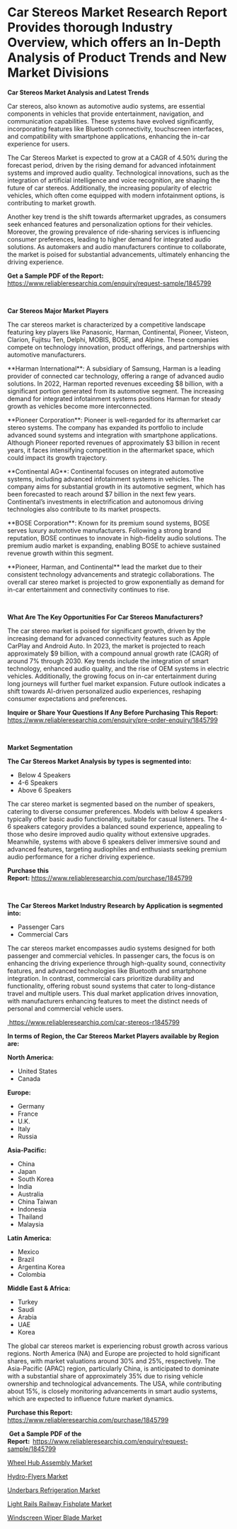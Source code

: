 <p><h1>Car Stereos Market Research Report Provides thorough Industry Overview, which offers an In-Depth Analysis of Product Trends and New Market Divisions</h1></p><p><strong>Car Stereos Market Analysis and Latest Trends</strong></p>
<p><p>Car stereos, also known as automotive audio systems, are essential components in vehicles that provide entertainment, navigation, and communication capabilities. These systems have evolved significantly, incorporating features like Bluetooth connectivity, touchscreen interfaces, and compatibility with smartphone applications, enhancing the in-car experience for users. </p><p>The Car Stereos Market is expected to grow at a CAGR of 4.50% during the forecast period, driven by the rising demand for advanced infotainment systems and improved audio quality. Technological innovations, such as the integration of artificial intelligence and voice recognition, are shaping the future of car stereos. Additionally, the increasing popularity of electric vehicles, which often come equipped with modern infotainment options, is contributing to market growth.</p><p>Another key trend is the shift towards aftermarket upgrades, as consumers seek enhanced features and personalization options for their vehicles. Moreover, the growing prevalence of ride-sharing services is influencing consumer preferences, leading to higher demand for integrated audio solutions. As automakers and audio manufacturers continue to collaborate, the market is poised for substantial advancements, ultimately enhancing the driving experience.</p></p>
<p><strong>Get a Sample PDF of the Report:&nbsp;</strong> <a href="https://www.reliableresearchiq.com/enquiry/request-sample/1845799?utm_campaign=1094&utm_medium=2&utm_source=Github&utm_content=ia&utm_term=01112024&utm_id=car-stereos">https://www.reliableresearchiq.com/enquiry/request-sample/1845799</a></p>
<p>&nbsp;</p>
<p><strong>Car Stereos Major Market Players</strong></p>
<p><p>The car stereos market is characterized by a competitive landscape featuring key players like Panasonic, Harman, Continental, Pioneer, Visteon, Clarion, Fujitsu Ten, Delphi, MOBIS, BOSE, and Alpine. These companies compete on technology innovation, product offerings, and partnerships with automotive manufacturers.</p><p>**Harman International**: A subsidiary of Samsung, Harman is a leading provider of connected car technology, offering a range of advanced audio solutions. In 2022, Harman reported revenues exceeding $8 billion, with a significant portion generated from its automotive segment. The increasing demand for integrated infotainment systems positions Harman for steady growth as vehicles become more interconnected.</p><p>**Pioneer Corporation**: Pioneer is well-regarded for its aftermarket car stereo systems. The company has expanded its portfolio to include advanced sound systems and integration with smartphone applications. Although Pioneer reported revenues of approximately $3 billion in recent years, it faces intensifying competition in the aftermarket space, which could impact its growth trajectory.</p><p>**Continental AG**: Continental focuses on integrated automotive systems, including advanced infotainment systems in vehicles. The company aims for substantial growth in its automotive segment, which has been forecasted to reach around $7 billion in the next few years. Continental’s investments in electrification and autonomous driving technologies also contribute to its market prospects.</p><p>**BOSE Corporation**: Known for its premium sound systems, BOSE serves luxury automotive manufacturers. Following a strong brand reputation, BOSE continues to innovate in high-fidelity audio solutions. The premium audio market is expanding, enabling BOSE to achieve sustained revenue growth within this segment.</p><p>**Pioneer, Harman, and Continental** lead the market due to their consistent technology advancements and strategic collaborations. The overall car stereo market is projected to grow exponentially as demand for in-car entertainment and connectivity continues to rise.</p></p>
<p>&nbsp;</p>
<p><strong>What Are The Key Opportunities For Car Stereos Manufacturers?</strong></p>
<p><p>The car stereo market is poised for significant growth, driven by the increasing demand for advanced connectivity features such as Apple CarPlay and Android Auto. In 2023, the market is projected to reach approximately $9 billion, with a compound annual growth rate (CAGR) of around 7% through 2030. Key trends include the integration of smart technology, enhanced audio quality, and the rise of OEM systems in electric vehicles. Additionally, the growing focus on in-car entertainment during long journeys will further fuel market expansion. Future outlook indicates a shift towards AI-driven personalized audio experiences, reshaping consumer expectations and preferences.</p></p>
<p><strong>Inquire or Share Your Questions If Any Before Purchasing This Report:</strong> <a href="https://www.reliableresearchiq.com/enquiry/pre-order-enquiry/1845799?utm_campaign=1094&utm_medium=2&utm_source=Github&utm_content=ia&utm_term=01112024&utm_id=car-stereos">https://www.reliableresearchiq.com/enquiry/pre-order-enquiry/1845799</a></p>
<p>&nbsp;</p>
<p><strong>Market Segmentation</strong></p>
<p><strong>The Car Stereos Market Analysis by types is segmented into:</strong></p>
<p><ul><li>Below 4 Speakers</li><li>4-6 Speakers</li><li>Above 6 Speakers</li></ul></p>
<p><p>The car stereo market is segmented based on the number of speakers, catering to diverse consumer preferences. Models with below 4 speakers typically offer basic audio functionality, suitable for casual listeners. The 4-6 speakers category provides a balanced sound experience, appealing to those who desire improved audio quality without extensive upgrades. Meanwhile, systems with above 6 speakers deliver immersive sound and advanced features, targeting audiophiles and enthusiasts seeking premium audio performance for a richer driving experience.</p></p>
<p><strong>Purchase this Report:&nbsp;</strong><a href="https://www.reliableresearchiq.com/purchase/1845799?utm_campaign=1094&utm_medium=2&utm_source=Github&utm_content=ia&utm_term=01112024&utm_id=car-stereos">https://www.reliableresearchiq.com/purchase/1845799</a></p>
<p>&nbsp;</p>
<p><strong>The Car Stereos Market Industry Research by Application is segmented into:</strong></p>
<p><ul><li>Passenger Cars</li><li>Commercial Cars</li></ul></p>
<p><p>The car stereos market encompasses audio systems designed for both passenger and commercial vehicles. In passenger cars, the focus is on enhancing the driving experience through high-quality sound, connectivity features, and advanced technologies like Bluetooth and smartphone integration. In contrast, commercial cars prioritize durability and functionality, offering robust sound systems that cater to long-distance travel and multiple users. This dual market application drives innovation, with manufacturers enhancing features to meet the distinct needs of personal and commercial vehicle users.</p></p>
<p><a href="https://www.reliableresearchiq.com/car-stereos-r1845799?utm_campaign=1094&utm_medium=2&utm_source=Github&utm_content=ia&utm_term=01112024&utm_id=car-stereos">&nbsp;https://www.reliableresearchiq.com/car-stereos-r1845799</a></p>
<p><strong>In terms of Region, the Car Stereos Market Players available by Region are:</strong></p>
<p>
    <p> <strong> North America: </strong>
        <ul>
            <li>United States</li>
            <li>Canada</li>
        </ul>
        </p> 
    <p> <strong> Europe: </strong>
        <ul>
            <li>Germany</li>
            <li>France</li>
            <li>U.K.</li>
            <li>Italy</li>
            <li>Russia</li>
        </ul>
        </p> 
    <p> <strong> Asia-Pacific: </strong>
        <ul>
            <li>China</li>
            <li>Japan</li>
            <li>South Korea</li>
            <li>India</li>
            <li>Australia</li>
            <li>China Taiwan</li>
            <li>Indonesia</li>
            <li>Thailand</li>
            <li>Malaysia</li>
        </ul>
        </p> 
    <p> <strong> Latin America: </strong>
        <ul>
            <li>Mexico</li>
            <li>Brazil</li>
            <li>Argentina Korea</li>
            <li>Colombia</li>
        </ul>
        </p> 
    <p> <strong> Middle East & Africa: </strong>
        <ul>
            <li>Turkey</li>
            <li>Saudi</li>
            <li>Arabia</li>
            <li>UAE</li>
            <li>Korea</li>
        </ul>
    </p>
    </p>
<p><p>The global car stereos market is experiencing robust growth across various regions. North America (NA) and Europe are projected to hold significant shares, with market valuations around 30% and 25%, respectively. The Asia-Pacific (APAC) region, particularly China, is anticipated to dominate with a substantial share of approximately 35% due to rising vehicle ownership and technological advancements. The USA, while contributing about 15%, is closely monitoring advancements in smart audio systems, which are expected to influence future market dynamics.</p></p>
<p><strong>Purchase this Report: </strong><a href="https://www.reliableresearchiq.com/purchase/1845799?utm_campaign=1094&utm_medium=2&utm_source=Github&utm_content=ia&utm_term=01112024&utm_id=car-stereos">https://www.reliableresearchiq.com/purchase/1845799</a></p>
<p>&nbsp;<strong>Get a Sample PDF of the Report:&nbsp;&nbsp;</strong><a href="https://www.reliableresearchiq.com/enquiry/request-sample/1845799?utm_campaign=1094&utm_medium=2&utm_source=Github&utm_content=ia&utm_term=01112024&utm_id=car-stereos">https://www.reliableresearchiq.com/enquiry/request-sample/1845799</a></p>
<p><strong></strong></p>
<p><p><a href="https://github.com/wenonaelwil/Market-Research-Report-List-1/blob/main/wheel-hub-assembly-market.md?utm_campaign=1094&utm_medium=2&utm_source=Github&utm_content=ia&utm_term=01112024&utm_id=car-stereos">Wheel Hub Assembly Market</a></p><p><a href="https://issuu.com/reportprime-2/docs/hydro-flyers-market-size-2030.pptx_0615f21c65da15?utm_campaign=1094&utm_medium=2&utm_source=Github&utm_content=ia&utm_term=01112024&utm_id=car-stereos">Hydro-Flyers Market</a></p><p><a href="https://issuu.com/reportprime-2/docs/underbars-refrigeration-market-size_55542ba2832863?utm_campaign=1094&utm_medium=2&utm_source=Github&utm_content=ia&utm_term=01112024&utm_id=car-stereos">Underbars Refrigeration Market</a></p><p><a href="https://www.linkedin.com/pulse/light-rails-railway-fishplate-market-global-regional-analysis-peczf?utm_campaign=1094&utm_medium=2&utm_source=Github&utm_content=ia&utm_term=01112024&utm_id=car-stereos">Light Rails Railway Fishplate Market</a></p><p><a href="https://github.com/quannafeagen6eh/Market-Research-Report-List-1/blob/main/windscreen-wiper-blade-market.md?utm_campaign=1094&utm_medium=2&utm_source=Github&utm_content=ia&utm_term=01112024&utm_id=car-stereos">Windscreen Wiper Blade Market</a></p></p>